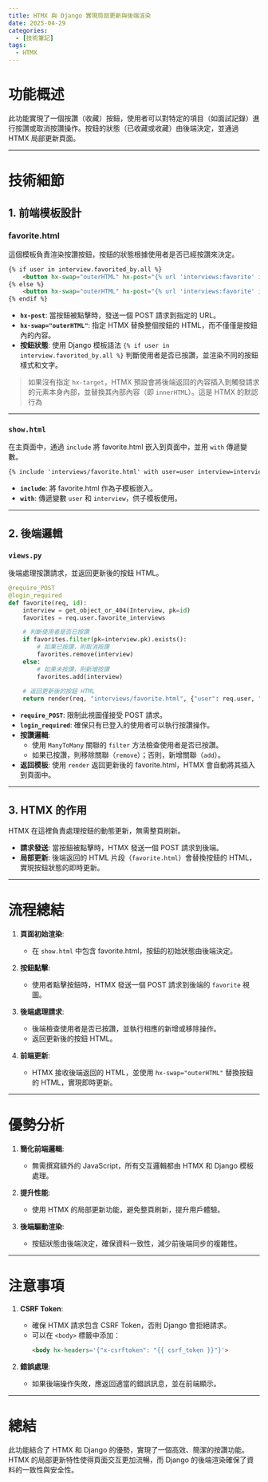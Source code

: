 ```yaml
---
title: HTMX 與 Django 實現局部更新與後端渲染
date: 2025-04-29
categories:
  - [技術筆記]
tags:
  - HTMX
---
```



# 功能概述
此功能實現了一個按讚（收藏）按鈕，使用者可以對特定的項目（如面試記錄）進行按讚或取消按讚操作。按鈕的狀態（已收藏或收藏）由後端決定，並通過 HTMX 局部更新頁面。

---

# 技術細節

## 1. **前端模板設計**

### favorite.html
這個模板負責渲染按讚按鈕，按鈕的狀態根據使用者是否已經按讚來決定。

```html
{% if user in interview.favorited_by.all %}
    <button hx-swap="outerHTML" hx-post="{% url 'interviews:favorite' interview.id %}" class="btn btn-primary" >已收藏</button>
{% else %}
    <button hx-swap="outerHTML" hx-post="{% url 'interviews:favorite' interview.id %}" class="btn btn-ghost" >收藏</button>
{% endif %}
```

- **`hx-post`**: 當按鈕被點擊時，發送一個 POST 請求到指定的 URL。
- **`hx-swap="outerHTML"`**: 指定 HTMX 替換整個按鈕的 HTML，而不僅僅是按鈕內的內容。
- **按鈕狀態**: 使用 Django 模板語法 `{% if user in interview.favorited_by.all %}` 判斷使用者是否已按讚，並渲染不同的按鈕樣式和文字。
  
> 如果沒有指定 `hx-target`，HTMX 預設會將後端返回的內容插入到觸發請求的元素本身內部，並替換其內部內容（即 `innerHTML`）。這是 HTMX 的默認行為

---

### `show.html`
在主頁面中，通過 `include` 將 favorite.html 嵌入到頁面中，並用 `with` 傳遞變數。

```html
{% include 'interviews/favorite.html' with user=user interview=interview %}
```

- **`include`**: 將 favorite.html 作為子模板嵌入。
- **`with`**: 傳遞變數 `user` 和 `interview`，供子模板使用。

---

## 2. **後端邏輯**

### `views.py`
後端處理按讚請求，並返回更新後的按鈕 HTML。

```python
@require_POST
@login_required
def favorite(req, id):
    interview = get_object_or_404(Interview, pk=id)
    favorites = req.user.favorite_interviews

    # 判斷使用者是否已按讚
    if favorites.filter(pk=interview.pk).exists():
        # 如果已按讚，則取消按讚
        favorites.remove(interview)
    else:
        # 如果未按讚，則新增按讚
        favorites.add(interview)
    
    # 返回更新後的按鈕 HTML
    return render(req, "interviews/favorite.html", {"user": req.user, "interview": interview})
```

- **`require_POST`**: 限制此視圖僅接受 POST 請求。
- **`login_required`**: 確保只有已登入的使用者可以執行按讚操作。
- **按讚邏輯**:
  - 使用 `ManyToMany` 關聯的 `filter` 方法檢查使用者是否已按讚。
  - 如果已按讚，則移除關聯（`remove`）；否則，新增關聯（`add`）。
- **返回模板**: 使用 `render` 返回更新後的 favorite.html，HTMX 會自動將其插入到頁面中。

---

## 3. **HTMX 的作用**
HTMX 在這裡負責處理按鈕的動態更新，無需整頁刷新。

- **請求發送**: 當按鈕被點擊時，HTMX 發送一個 POST 請求到後端。
- **局部更新**: 後端返回的 HTML 片段（`favorite.html`）會替換按鈕的 HTML，實現按鈕狀態的即時更新。

---

# 流程總結

1. **頁面初始渲染**:
   - 在 `show.html` 中包含 favorite.html，按鈕的初始狀態由後端決定。

2. **按鈕點擊**:
   - 使用者點擊按鈕時，HTMX 發送一個 POST 請求到後端的 `favorite` 視圖。

3. **後端處理請求**:
   - 後端檢查使用者是否已按讚，並執行相應的新增或移除操作。
   - 返回更新後的按鈕 HTML。

4. **前端更新**:
   - HTMX 接收後端返回的 HTML，並使用 `hx-swap="outerHTML"` 替換按鈕的 HTML，實現即時更新。

---

# 優勢分析

1. **簡化前端邏輯**:
   - 無需撰寫額外的 JavaScript，所有交互邏輯都由 HTMX 和 Django 模板處理。

2. **提升性能**:
   - 使用 HTMX 的局部更新功能，避免整頁刷新，提升用戶體驗。

3. **後端驅動渲染**:
   - 按鈕狀態由後端決定，確保資料一致性，減少前後端同步的複雜性。

---

# 注意事項

1. **CSRF Token**:
   - 確保 HTMX 請求包含 CSRF Token，否則 Django 會拒絕請求。
   - 可以在 `<body>` 標籤中添加：
     ```html
     <body hx-headers='{"x-csrftoken": "{{ csrf_token }}"}'>
     ```

2. **錯誤處理**:
   - 如果後端操作失敗，應返回適當的錯誤訊息，並在前端顯示。

---

# 總結
此功能結合了 HTMX 和 Django 的優勢，實現了一個高效、簡潔的按讚功能。HTMX 的局部更新特性使得頁面交互更加流暢，而 Django 的後端渲染確保了資料的一致性與安全性。